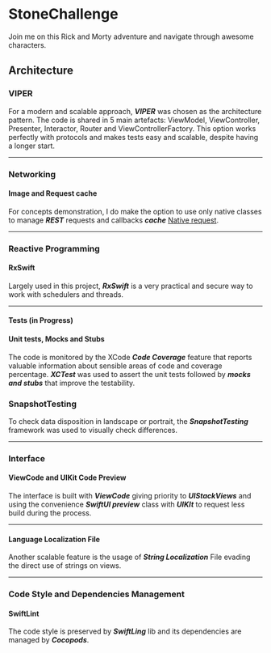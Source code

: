# StoneChallenge

Join me on this Rick and Morty adventure and navigate through awesome characters.


## Architecture

### VIPER
For a modern and scalable approach, ***VIPER*** was chosen as the architecture pattern. The code is shared in 5 main artefacts: ViewModel, ViewController, Presenter, Interactor, Router and ViewControllerFactory.
This option works perfectly with protocols and makes tests easy and scalable, despite having a longer start.

---
### Networking

#### Image and Request cache
For concepts demonstration, I do make the option to use only native classes to manage ***REST*** requests and callbacks ***cache*** 
[Native request](https://developer.apple.com/documentation/foundation/url_loading_system/accessing_cached_data).

---
### Reactive Programming

#### RxSwift
Largely used in this project, ***RxSwift*** is a very practical and secure way to work with schedulers and threads.

---
#### Tests (in Progress)

#### Unit tests, Mocks and Stubs 
The code is monitored by the XCode ***Code Coverage*** feature that reports valuable information about sensible areas of code and coverage percentage. ***XCTest*** was used to assert the unit tests followed by ***mocks and stubs*** that improve the testability.

### SnapshotTesting
To check data disposition in landscape or portrait, the ***SnapshotTesting*** framework was used to visually check differences. 

---
### Interface

#### ViewCode and UIKit Code Preview 
The interface is built with ***ViewCode*** giving priority to ***UIStackViews*** and using the convenience ***SwiftUI preview*** class with ***UIKIt*** to request less build during the process.

---
#### Language Localization File
Another scalable feature is the usage of ***String Localization*** File evading the direct use of strings on views.

---
### Code Style and Dependencies Management

#### SwiftLint
The code style is preserved by ***SwiftLing*** lib and its dependencies are managed by ***Cocopods***.



